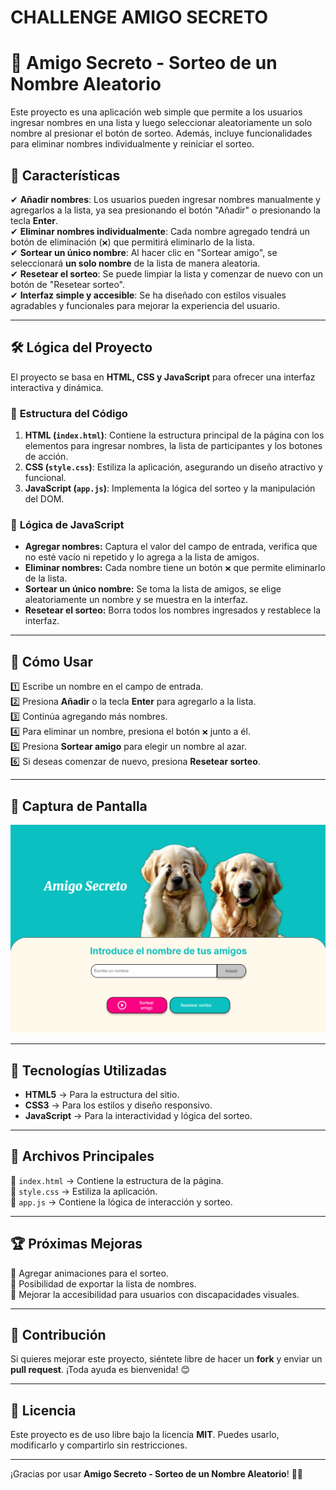 # CHALLENGE AMIGO SECRETO

# 🎁 Amigo Secreto - Sorteo de un Nombre Aleatorio

Este proyecto es una aplicación web simple que permite a los usuarios ingresar nombres en una lista y luego seleccionar aleatoriamente un solo nombre al presionar el botón de sorteo. Además, incluye funcionalidades para eliminar nombres individualmente y reiniciar el sorteo.

## 🌟 Características

✔ **Añadir nombres**: Los usuarios pueden ingresar nombres manualmente y agregarlos a la lista, ya sea presionando el botón "Añadir" o presionando la tecla **Enter**.  
✔ **Eliminar nombres individualmente**: Cada nombre agregado tendrá un botón de eliminación (`❌`) que permitirá eliminarlo de la lista.  
✔ **Sortear un único nombre**: Al hacer clic en "Sortear amigo", se seleccionará **un solo nombre** de la lista de manera aleatoria.  
✔ **Resetear el sorteo**: Se puede limpiar la lista y comenzar de nuevo con un botón de "Resetear sorteo".  
✔ **Interfaz simple y accesible**: Se ha diseñado con estilos visuales agradables y funcionales para mejorar la experiencia del usuario.

---

## 🛠️ Lógica del Proyecto

El proyecto se basa en **HTML, CSS y JavaScript** para ofrecer una interfaz interactiva y dinámica.

### 🔹 **Estructura del Código**

1. **HTML (`index.html`)**: Contiene la estructura principal de la página con los elementos para ingresar nombres, la lista de participantes y los botones de acción.
2. **CSS (`style.css`)**: Estiliza la aplicación, asegurando un diseño atractivo y funcional.
3. **JavaScript (`app.js`)**: Implementa la lógica del sorteo y la manipulación del DOM.

### 🔹 **Lógica de JavaScript**

- **Agregar nombres:** Captura el valor del campo de entrada, verifica que no esté vacío ni repetido y lo agrega a la lista de amigos.
- **Eliminar nombres:** Cada nombre tiene un botón `❌` que permite eliminarlo de la lista.
- **Sortear un único nombre:** Se toma la lista de amigos, se elige aleatoriamente un nombre y se muestra en la interfaz.
- **Resetear el sorteo:** Borra todos los nombres ingresados y restablece la interfaz.

---

## 🚀 Cómo Usar

1️⃣ Escribe un nombre en el campo de entrada.  
2️⃣ Presiona **Añadir** o la tecla **Enter** para agregarlo a la lista.  
3️⃣ Continúa agregando más nombres.  
4️⃣ Para eliminar un nombre, presiona el botón `❌` junto a él.  
5️⃣ Presiona **Sortear amigo** para elegir un nombre al azar.  
6️⃣ Si deseas comenzar de nuevo, presiona **Resetear sorteo**.

---

## 🎨 Captura de Pantalla

![captura de pantalla de la aplicación](assets/captura-pantalla.png)

---

## 📌 Tecnologías Utilizadas

- **HTML5** → Para la estructura del sitio.
- **CSS3** → Para los estilos y diseño responsivo.
- **JavaScript** → Para la interactividad y lógica del sorteo.

---

## 📂 Archivos Principales

📄 `index.html` → Contiene la estructura de la página.  
🎨 `style.css` → Estiliza la aplicación.  
📜 `app.js` → Contiene la lógica de interacción y sorteo.

---

## 🏆 Próximas Mejoras

🔹 Agregar animaciones para el sorteo.  
🔹 Posibilidad de exportar la lista de nombres.  
🔹 Mejorar la accesibilidad para usuarios con discapacidades visuales.

---

## 🎉 Contribución

Si quieres mejorar este proyecto, siéntete libre de hacer un **fork** y enviar un **pull request**. ¡Toda ayuda es bienvenida! 😊

---

## 📜 Licencia

Este proyecto es de uso libre bajo la licencia **MIT**. Puedes usarlo, modificarlo y compartirlo sin restricciones.

---

¡Gracias por usar **Amigo Secreto - Sorteo de un Nombre Aleatorio**! 🎁🎊
